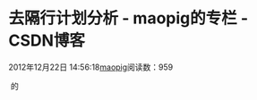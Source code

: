 # 去隔行计划分析 - maopig的专栏 - CSDN博客
2012年12月22日 14:56:18[maopig](https://me.csdn.net/maopig)阅读数：959
                
 的
            
